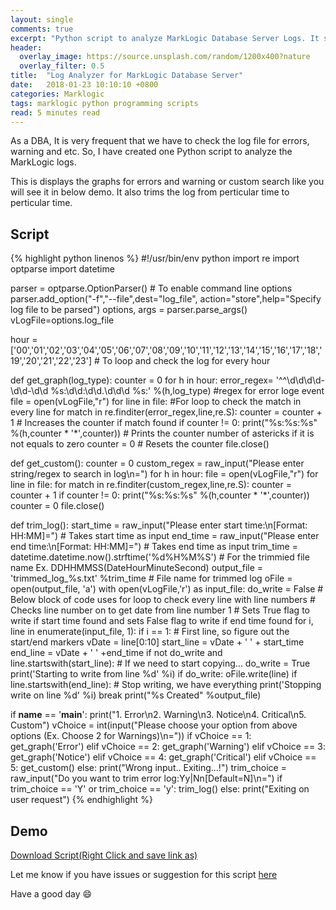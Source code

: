 ```yaml
---
layout: single
comments: true
excerpt: "Python script to analyze MarkLogic Database Server Logs. It shows bar graph per hour."
header:
  overlay_image: https://source.unsplash.com/random/1200x400?nature
  overlay_filter: 0.5
title:  "Log Analyzer for MarkLogic Database Server"
date:   2018-01-23 10:10:10 +0800
categories: Marklogic
tags: marklogic python programming scripts
read: 5 minutes read
---
```


As a DBA, It is very frequent that we have to check the log file for errors, warning and etc. So, I have created one Python script to analyze the MarkLogic logs.

This is displays the graphs for errors and warning or custom search like you will see it in below demo. It also trims the log from perticular time to perticular time.

## Script

{% highlight python linenos %}
#!/usr/bin/env python
import re
import optparse
import datetime

parser = optparse.OptionParser() # To enable command line options
parser.add_option("-f","--file",dest="log_file",
                          action="store",help="Specify log file to be parsed")
options, args = parser.parse_args()
vLogFile=options.log_file

hour = ['00','01','02','03','04','05','06','07','08','09','10','11','12','13','14','15','16','17','18','19','20','21','22','23'] # To loop and check the log for every hour


def get_graph(log_type):
    counter = 0
    for h in hour:
        error_regex= '^^\d\d\d\d-\d\d-\d\d %s:\d\d:\d\d.\d\d\d %s:' %(h,log_type) #regex for error loge event
        file = open(vLogFile,"r")
        for line in file: #For loop to check the match in every line
            for match in re.finditer(error_regex,line,re.S):
                counter = counter + 1 # Increases the counter if match found
        if counter != 0:
            print("%s:%s:%s" %(h,counter * '*',counter)) # Prints the counter number of astericks if it is not equals to zero
        counter = 0 # Resets the counter
        file.close()

def get_custom():
    counter = 0
    custom_regex = raw_input("Please enter string/regex to search in log\n=")
    for h in hour:
        file = open(vLogFile,"r")
        for line in file:
            for match in re.finditer(custom_regex,line,re.S):
                counter = counter + 1
        if counter != 0:
            print("%s:%s:%s" %(h,counter * '*',counter))
        counter = 0
        file.close()

def trim_log():
        start_time = raw_input("Please enter start time:\n[Format: HH:MM]=") # Takes start time as input
        end_time = raw_input("Please enter end time:\n[Format: HH:MM]=") # Takes end time as input
        trim_time = datetime.datetime.now().strftime('%d%H%M%S') # For the trimmied file name Ex. DDHHMMSS(DateHourMinuteSecond)
        output_file = 'trimmed_log_%s.txt' %trim_time # File name for trimmed log
        oFile = open(output_file, 'a')
        with open(vLogFile,'r') as input_file:
                do_write = False
                # Below block of code uses for loop to check every line with line numbers
                # Checks line number on to get date from line number 1
                # Sets True flag to write if start time found and sets False flag to write if end time found
                for i, line in enumerate(input_file, 1):
                        if i == 1:  # First line, so figure out the start/end markers
                                vDate = line[0:10]
                                start_line = vDate + ' ' + start_time
                                end_line = vDate + ' ' +end_time
                        if not do_write and line.startswith(start_line):  # If we need to start copying...
                                do_write = True
                                print('Starting to write from line %d' %i)
                        if do_write:
                                oFile.write(line)
                        if line.startswith(end_line):  # Stop writing, we have everything
                                print('Stopping write on line %d' %i)
                                break
        print("%s Created" %output_file)

if __name__ == '__main__':
    print("1. Error\n2. Warning\n3. Notice\n4. Critical\n5. Custom")
    vChoice = int(input("Please choose your option from above options (Ex. Choose 2 for Warnings)\n="))
    if vChoice == 1:
        get_graph('Error')
    elif vChoice == 2:
        get_graph('Warning')
    elif vChoice == 3:
        get_graph('Notice')
    elif vChoice == 4:
        get_graph('Critical')
    elif vChoice == 5:
        get_custom()
    else:
        print("Wrong input.. Exiting...!")
    trim_choice = raw_input("Do you want to trim error log:Yy|Nn[Default=N]\n=")
    if trim_choice == 'Y' or trim_choice == 'y':
        trim_log()
    else:
        print("Exiting on user request")
{% endhighlight %}


## Demo

<script src="https://asciinema.org/a/158537.js" id="asciicast-158537" async></script>

[Download Script(Right Click and save link as)](https://raw.githubusercontent.com/pgyogesh/python/master/log_analyzer.py)

Let me know if you have issues or suggestion for this script [here](https://github.com/pgyogesh/python/issues/new?title=Issue%20with%20MarkLogic%20Log%20Analyzer:)

Have a good day :smile:
